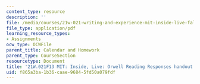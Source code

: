 ```yaml
---
content_type: resource
description: ''
file: /media/courses/21w-021-writing-and-experience-mit-inside-live-fall-2013/f865a3ba1b36caae96845fd50a079fdf_MIT21W_021F13_Orwellreader.pdf
file_type: application/pdf
learning_resource_types:
- Assignments
ocw_type: OCWFile
parent_title: Calendar and Homework
parent_type: CourseSection
resourcetype: Document
title: '21W.021F13 MIT: Inside, Live: Orwell Reading Responses handout'
uid: f865a3ba-1b36-caae-9684-5fd50a079fdf
---
```

